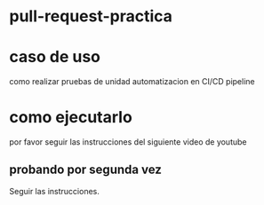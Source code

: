# pull-request-practica

# caso de uso
como realizar pruebas de unidad automatizacion en CI/CD pipeline

# como ejecutarlo
por favor seguir las instrucciones del siguiente video de youtube

## probando por segunda vez
Seguir las instrucciones.
